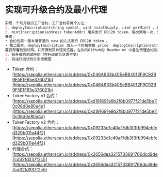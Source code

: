 
# 实现可升级合约及最小代理

``` markdown
实现一个可升级的工厂合约，工厂合约有两个方法：
1. deployInscription(string symbol, uint totalSupply, uint perMint) ，该方法用来创建 ERC20 token，（模拟铭文的 deploy）， symbol 表示 Token 的名称，totalSupply 表示可发行的数量，perMint 用来控制每次发行的数量，用于控制mintInscription函数每次发行的数量
2. mintInscription(address tokenAddr) 用来发行 ERC20 token，每次调用一次，发行perMint指定的数量。
要求：
• 合约的第一版本用普通的 new 的方式发行 ERC20 token 。
• 第二版本，deployInscription 加入一个价格参数 price  deployInscription(string symbol, uint totalSupply, uint perMint, uint price) , price 表示发行每个 token 需要支付的费用，并且 第二版本使用最小代理的方式以更节约 gas 的方式来创建 ERC20 token，需要同时修改 mintInscription 的实现以便收取每次发行的费用。
需要部署到测试网，并开源到区块链浏览器，在你的Github的 Readme.md 中备注代理合约及两个实现的合约地址。
1. 有升级的测试用例（在升级前后状态不变）
2. 有运行测试的日志或截图
```

- Token 合约：[https://sepolia.etherscan.io/address/0x046A633b40EeBB4012F9C92B9F5E1F85e376021b](https://sepolia.etherscan.io/address/0x046A633b40EeBB4012F9C92B9F5E1F85e376021b)
- TokenFactory v1 合约：
[https://sepolia.etherscan.io/address/0xd191691e9b2f8b0977f21de5be110c08d0e80e4a](https://sepolia.etherscan.io/address/0xd191691e9b2f8b0977f21de5be110c08d0e80e4a)
- TokenFactory v2 合约：[https://sepolia.etherscan.io/address/0x09233d1c40af7db3f3fb994ebfed329b011e44f2](https://sepolia.etherscan.io/address/0x09233d1c40af7db3f3fb994ebfed329b011e44f2)
- 代理合约：[https://sepolia.etherscan.io/address/0x3656dea3215733691766dcd9de7cd32fd337f2c5](https://sepolia.etherscan.io/address/0x3656dea3215733691766dcd9de7cd32fd337f2c5)

